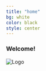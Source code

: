 ```yaml
---
title: "home"
bg: white
color: black
style: center
---
```


### Welcome!

![Logo](https://github.com/WCSD6/TheGeeleyBlendedLearningSummit/blob/gh-pages/img/BlendedLearningSummit-02.png?raw=true)
